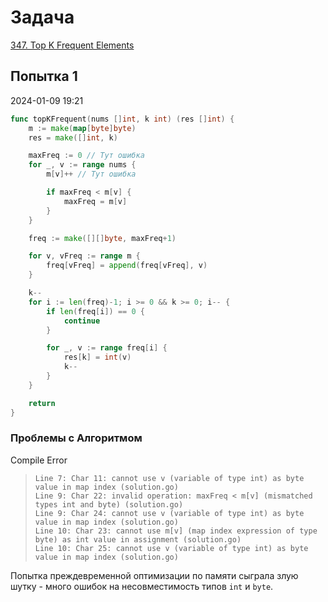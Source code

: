# Задача

[347. Top K Frequent Elements](https://leetcode.com/problems/top-k-frequent-elements/)

## Попытка 1
2024-01-09 19:21

```go
func topKFrequent(nums []int, k int) (res []int) {
    m := make(map[byte]byte)
    res = make([]int, k)

    maxFreq := 0 // Тут ошибка
    for _, v := range nums {
        m[v]++ // Тут ошибка

        if maxFreq < m[v] {
            maxFreq = m[v]
        }
    }

    freq := make([][]byte, maxFreq+1)

    for v, vFreq := range m {
        freq[vFreq] = append(freq[vFreq], v)
    }

    k--
    for i := len(freq)-1; i >= 0 && k >= 0; i-- {
        if len(freq[i]) == 0 {
            continue
        }

        for _, v := range freq[i] {
            res[k] = int(v)
            k--
        }
    }

    return
}
```

### Проблемы с Алгоритмом

Compile Error
>```
>Line 7: Char 11: cannot use v (variable of type int) as byte value in map index (solution.go)
>Line 9: Char 22: invalid operation: maxFreq < m[v] (mismatched types int and byte) (solution.go)
>Line 9: Char 24: cannot use v (variable of type int) as byte value in map index (solution.go)
>Line 10: Char 23: cannot use m[v] (map index expression of type byte) as int value in assignment (solution.go)
>Line 10: Char 25: cannot use v (variable of type int) as byte value in map index (solution.go)
>```

Попытка преждевременной оптимизации по памяти сыграла злую шутку - много ошибок на несовместимость типов `int` и `byte`.